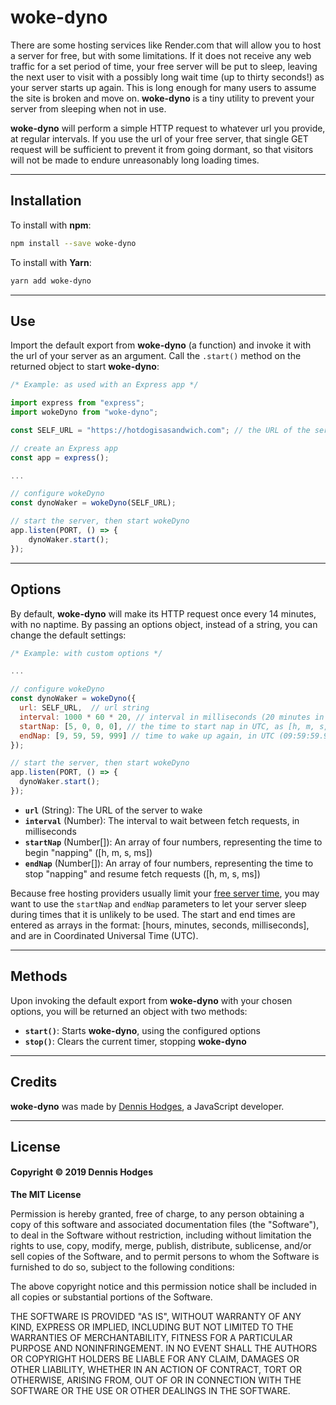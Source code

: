 # woke-dyno

There are some hosting services like Render.com that will allow you to host a server for free, but with some limitations. If it does not receive any web traffic for a set period of time, your free server will be put to sleep, leaving the next user to visit with a possibly long wait time (up to thirty seconds!) as your server starts up again. This is long enough for many users to assume the site is broken and move on. **woke-dyno** is a tiny utility to prevent your server from sleeping when not in use. 

**woke-dyno** will perform a simple HTTP request to whatever url you provide, at regular intervals. If you use the url of your free server, that single GET request will be sufficient to prevent it from going dormant, so that visitors will not be made to endure unreasonably long loading times.

---
## Installation
To install with **npm**:
```bash
npm install --save woke-dyno
```
To install with **Yarn**:
```bash
yarn add woke-dyno
```
---
## Use
Import the default export from **woke-dyno** (a function) and invoke it with the url of your server as an argument. Call the `.start()` method on the returned object to start **woke-dyno**:

```javascript
/* Example: as used with an Express app */

import express from "express";
import wokeDyno from "woke-dyno";

const SELF_URL = "https://hotdogisasandwich.com"; // the URL of the server to keep awake

// create an Express app
const app = express();

...

// configure wokeDyno
const dynoWaker = wokeDyno(SELF_URL);

// start the server, then start wokeDyno
app.listen(PORT, () => {
    dynoWaker.start();
});

```
---
## Options

By default, **woke-dyno** will make its HTTP request once every 14 minutes, with no naptime.  By passing an options object, instead of a string, you can change the default settings:

```javascript
/* Example: with custom options */

...

// configure wokeDyno
const dynoWaker = wokeDyno({
  url: SELF_URL,  // url string
  interval: 1000 * 60 * 20, // interval in milliseconds (20 minutes in this example)
  startNap: [5, 0, 0, 0], // the time to start nap in UTC, as [h, m, s, ms] (05:00 UTC in this example)
  endNap: [9, 59, 59, 999] // time to wake up again, in UTC (09:59:59.999 in this example)
});

// start the server, then start wokeDyno
app.listen(PORT, () => {
  dynoWaker.start(); 
});
```

* **`url`** (String): The URL of the server to wake
* **`interval`** (Number): The interval to wait between fetch requests, in milliseconds
* **`startNap`** (Number[]): An array of four numbers, representing the time to begin "napping" ([h, m, s, ms])
* **`endNap`** (Number[]): An array of four numbers, representing the time to stop "napping" and resume fetch requests ([h, m, s, ms])

Because free hosting providers usually limit your [free server time](https://render.com/docs/free), you may want to use the `startNap` and `endNap` parameters to let your server sleep during times that it is unlikely to be used. The start and end times are entered as arrays in the format: [hours, minutes, seconds, milliseconds], and are in Coordinated Universal Time (UTC).


---
## Methods

Upon invoking the default export from **woke-dyno** with your chosen options, you will be returned an object with two methods:

* **`start()`**: Starts **woke-dyno**, using the configured options
* **`stop()`**: Clears the current timer, stopping **woke-dyno**

---
## Credits

**woke-dyno** was made by [Dennis Hodges](https://github.com/fermentationist), a JavaScript developer.

---
## License

#### Copyright © 2019 Dennis Hodges


__The MIT License__

Permission is hereby granted, free of charge, to any person obtaining a copy
of this software and associated documentation files (the "Software"), to deal
in the Software without restriction, including without limitation the rights
to use, copy, modify, merge, publish, distribute, sublicense, and/or sell
copies of the Software, and to permit persons to whom the Software is
furnished to do so, subject to the following conditions:

The above copyright notice and this permission notice shall be included in
all copies or substantial portions of the Software.

THE SOFTWARE IS PROVIDED "AS IS", WITHOUT WARRANTY OF ANY KIND, EXPRESS OR
IMPLIED, INCLUDING BUT NOT LIMITED TO THE WARRANTIES OF MERCHANTABILITY,
FITNESS FOR A PARTICULAR PURPOSE AND NONINFRINGEMENT. IN NO EVENT SHALL THE
AUTHORS OR COPYRIGHT HOLDERS BE LIABLE FOR ANY CLAIM, DAMAGES OR OTHER
LIABILITY, WHETHER IN AN ACTION OF CONTRACT, TORT OR OTHERWISE, ARISING FROM,
OUT OF OR IN CONNECTION WITH THE SOFTWARE OR THE USE OR OTHER DEALINGS IN
THE SOFTWARE.
